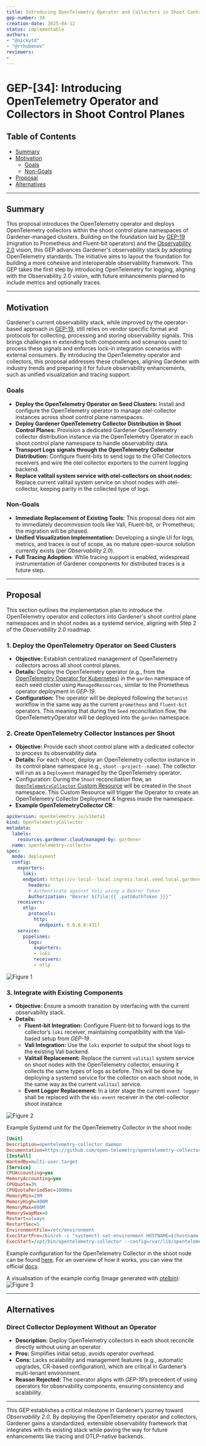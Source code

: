 ```yaml
---
title: Introducing OpenTelemetry Operator and Collectors in Shoot Control Planes
gep-number: 34
creation-date: 2025-04-12
status: implementable
authors:
- "@nickytd"
- "@rrhubenov"
reviewers:
-
---
```


# GEP-[34]: Introducing OpenTelemetry Operator and Collectors in Shoot Control Planes

## Table of Contents

- [Summary](#summary)
- [Motivation](#motivation)
  - [Goals](#goals)
  - [Non-Goals](#non-goals)
- [Proposal](#proposal)
- [Alternatives](#alternatives)

---

## Summary

This proposal introduces the OpenTelemetry operator and deploys OpenTelemetry collectors within the shoot control plane namespaces of Gardener-managed clusters. Building on the foundation laid by [GEP-19](https://github.com/gardener/gardener/blob/master/docs/proposals/19-migrating-observability-stack-to-operators.md) (migration to Prometheus and Fluent-bit operators) and the [Observability 2.0](https://github.com/gardener/logging/blob/master/docs/observability-2.0/Observability%202.0.md) vision, this GEP advances Gardener's observability stack by adopting OpenTelemetry standards. The initiative aims to layout the foundation for building a more cohesive and interoperable observability framework. This GEP takes the first step by introducing OpenTelemetry for logging, aligning with the Observability 2.0 vision, with future enhancements planned to include metrics and optionally traces.

---

## Motivation

Gardener's current observability stack, while improved by the operator-based approach in [GEP-19](https://github.com/gardener/gardener/blob/master/docs/proposals/19-migrating-observability-stack-to-operators.md), still relies on vendor specific format and protocols for collecting, processing and storing observability signals. This brings challenges in extending both components and scenarios used to process these signals and enforces lock-in integration scenarios with external consumers. By introducing the OpenTelemetry operator and collectors, this proposal addresses these challenges, aligning Gardener with industry trends and preparing it for future observability enhancements, such as unified visualization and tracing support.

### Goals

- **Deploy the OpenTelemetry Operator on Seed Clusters:** Install and configure the OpenTelemetry operator to manage otel-collector instances across shoot control plane namespaces.
- **Deploy Gardener OpenTelemetry Collector Distribution in Shoot Control Planes:** Provision a dedicated Gardener OpenTelemetry collector distribution instance via the OpenTelemetry Operator in each shoot control plane namespace to handle observability data.
- **Transport Logs signals through the OpenTelemetry Collector Distribution:** Configure fluent-bits to send logs to the OTel Collectors receivers and wire the otel collector exporters to the current logging backend.
- **Replace valitail system service with otel-collectors on shoot nodes:** Replace current valitail system service on shoot nodes with otel-collector, keeping parity in the collected type of logs.

### Non-Goals

- **Immediate Replacement of Existing Tools:** This proposal does not aim to immediately decommission tools like Vali, Fluent-bit, or Prometheus; the migration will be phased.
- **Unified Visualization Implementation:** Developing a single UI for logs, metrics, and traces is out of scope, as no mature open-source solution currently exists (per *Observability 2.0*).
- **Full Tracing Adoption:** While tracing support is enabled, widespread instrumentation of Gardener components for distributed traces is a future step.

---

## Proposal

This section outlines the implementation plan to introduce the OpenTelemetry operator and collectors into Gardener's shoot control plane namespaces and in shoot nodes as a systemd service, aligning with Step 2 of the *Observability 2.0* roadmap.

### 1. Deploy the OpenTelemetry Operator on Seed Clusters

- **Objective:** Establish centralized management of OpenTelemetry collectors across all shoot control planes.
- **Details:** Deploy the OpenTelemetry operator (e.g., from the [OpenTelemetry Operator for Kubernetes](https://github.com/open-telemetry/opentelemetry-operator)) in the `garden` namespace of each seed cluster using `ManagedResources`, similar to the Prometheus operator deployment in *GEP-19*.
- **Configuration:** The operator will be deployed following the `botanist` workflow in the same way as the current `prometheus` and `fluent-bit` operators. This meaning that during the `Seed` reconciliation flow, the OpenTelemetryOperator will be deployed into the `garden` namespace.

### 2. Create OpenTelemetry Collector Instances per Shoot

- **Objective:** Provide each shoot control plane with a dedicated collector to process its observability data.
- **Details:** For each shoot, deploy an OpenTelemetry collector instance in its control plane namespace (e.g., `shoot--project--name`). The collector will run as a `Deployment` managed by the OpenTelemetry operator.
- Configuration: During the `Shoot` reconciliation flow, an [`OpenTelemetryCollector` Custom Resource](https://github.com/open-telemetry/opentelemetry-operator/blob/main/apis/v1beta1/opentelemetrycollector_types.go) will be created in the `Shoot` namespace. This Custom Resource will trigger the Operator to create an OpenTelemetry Collector Deployment & Ingress inside the namespace.
- **Example OpenTelemetryCollector CR:**

```yaml
apiVersion: opentelemetry.io/v1beta1
kind: OpenTelemetryCollector
metadata:
  labels:
    resources.gardener.cloud/managed-by: gardener
  name: opentelemetry-collector
spec:
  mode: deployment
  config:
    exporters:
      loki:
      endpoint: https://v-local--local.ingress.local.seed.local.gardener.cloud/vali/api/v1/push
        headers:
        # Authenticate against Vali using a Bearer Token
        Authorization: "Bearer ${file:{{ .pathAuthToken }}}"
    receivers:
      otlp:
        protocols:
          http:
            endpoint: 0.0.0.0:4317
    service:
      pipelines:
        logs:
          exporters:
          - loki
          receivers:
          - otlp
```

![Figure 1](assets/gep-34-otel-operator-architecture.png)

### 3. Integrate with Existing Components

- **Objective:** Ensure a smooth transition by interfacing with the current observability stack.
- **Details:**
  - **Fluent-bit Integration:** Configure Fluent-bit to forward logs to the collector’s `loki` receiver, maintaining compatibility with the Vali-based setup from *GEP-19*.
  - **Vali Integration:** Use the `loki` exporter to output the shoot logs to the existing Vali backend.
  - **Valitail Replacement:** Replace the current `valitail` system service on shoot nodes with the OpenTelemetry collector, ensuring it collects the same types of logs as before. This will be done by deploying a systemd service for the collector on each shoot node, in the same way as the current `valitail` service.
  - **Event Logger Replacement:** In a later stage the current `event logger` shall be replaced with the `k8s-event` receiver in  the otel-collector shoot instance

![Figure 2](assets/gep-34-shoot-observability-architecture.png)

Example Systemd unit for the OpenTelemetry Collector in the shoot node:

```ini
[Unit]
Description=opentelemetry-collector daemon
Documentation=https://github.com/open-telemetry/opentelemetry-collector
[Install]
WantedBy=multi-user.target
[Service]
CPUAccounting=yes
MemoryAccounting=yes
CPUQuota=3%
CPUQuotaPeriodSec=1000ms
MemoryMin=29M
MemoryHigh=400M
MemoryMax=800M
MemorySwapMax=0
Restart=always
RestartSec=5
EnvironmentFile=/etc/environment
ExecStartPre=/bin/sh -c "systemctl set-environment HOSTNAME=$(hostname | tr [:upper:] [:lower:])"
ExecStart=/opt/bin/opentelemetry-collector --config=/var/lib/opentelemetry-collector/config/config
```

Example configuration for the OpenTelemetry Collector in the shoot node can be found [here](assets/gep-34-shoot-collector-config.yaml). For an overview of how it works, you can view the official [docs](https://opentelemetry.io/docs/collector/configuration/).

A visualisation of the example config (Image generated with [otelbin](https://github.com/dash0hq/otelbin)):
![Figure 3](assets/gep-34-collector-image.png)

---

## Alternatives

### Direct Collector Deployment Without an Operator

- **Description:** Deploy OpenTelemetry collectors in each shoot reconcile directly without using an operator.
- **Pros:** Simplifies initial setup, avoids operator overhead.
- **Cons:** Lacks scalability and management features (e.g., automatic upgrades, CR-based configuration), which are critical in Gardener’s multi-tenant environment.
- **Reason Rejected:** The operator aligns with *GEP-19*’s precedent of using operators for observability components, ensuring consistency and scalability.

---

This GEP establishes a critical milestone in Gardener’s journey toward *Observability 2.0*. By deploying the OpenTelemetry operator and collectors, Gardener gains a standardized, extensible observability framework that integrates with its existing stack while paving the way for future enhancements like tracing and OTLP-native backends.
